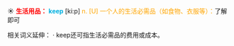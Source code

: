 ☀ <font color="red">**生活用品：**</font>
<font color="sky blue">**keep**</font> [ki:p] 
<font color="orange">n. [U] 一个人的生活必需品（如食物、衣服等）：</font>了解即可

相关词义延伸：
· keep还可指生活必需品的费用或成本。
